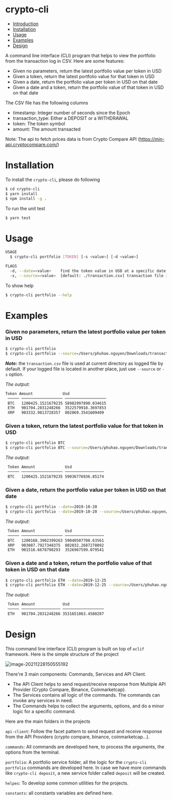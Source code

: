 crypto-cli
=================

<!-- toc -->

- [Introduction](#introduction)
- [Installation](#installation)
- [Usage](#usage)
- [Examples](#example)
- [Design](#design)

<!-- tocstop -->

<!-- introduction -->

A command line interface (CLI) program that helps to view the portfolio from the transaction log in CSV. Here are some features:

- Given no parameters, return the latest portfolio value per token in USD
- Given a token, return the latest portfolio value for that token in USD
- Given a date, return the portfolio value per token in USD on that date
- Given a date and a token, return the portfolio value of that token in USD on that date

The CSV file has the following columns

- timestamp: Integer number of seconds since the Epoch
- transaction_type: Either a DEPOSIT or a WITHDRAWAL
- token: The token symbol
- amount: The amount transacted

Note: The api to fetch prices data is from Crypto Compare API (https://min-api.cryptocompare.com/)

<!-- introductionstop -->

# Installation
<!-- installation -->

To install the `crypto-cli`, please do following

```bash
$ cd crypto-cli
$ yarn install
$ npm install -g .
```
To run the unit test

```bash
$ yarn test
```

<!-- installationstop -->

# Usage

<!-- usage -->

```bash
USAGE
  $ crypto-cli portfolio [TOKEN] [-s <value>] [-d <value>]

FLAGS
  -d, --date=<value>    find the token value in USD at a specific date
  -s, --source=<value>  [default: ./transaction.csv] transaction file in csv that stores all transaction
```

To show help

```bash
$ crypto-cli portfolio --help
```

<!-- usagestop -->

# Examples

<!-- example -->

### Given no parameters, return the latest portfolio value per token in USD

```bash
$ crypto-cli portfolio
$ crypto-cli portfolio --source=/Users/phuhao.nguyen/Downloads/transactions.csv
```

***Note:*** the `transaction.csv` file is used at current directory as logged file by default. If your logged file is located in another place, just use `--source` or `-s` option.

*The output:* 

```bash
Token Amount             Usd
 ───── ────────────────── ──────────────────
 BTC   1200425.1521679235 58982997890.034615
 ETH   901704.2831248266  3522579918.3697853
 XRP   903332.9813728357  802069.3541609409
```

### Given a token, return the latest portfolio value for that token in USD

```bash
$ crypto-cli portfolio BTC
$ crypto-cli portfolio BTC --source=/Users/phuhao.nguyen/Downloads/transactions.csv
```

*The output:*

```bash
 Token Amount             Usd
 ───── ────────────────── ─────────────────
 BTC   1200425.1521679235 59036776936.85174
```

### Given a date, return the portfolio value per token in USD on that date

```bash
$ crypto-cli portfolio --date=2019-10-20
$ crypto-cli portfolio --date=2019-10-20 --source=/Users/phuhao.nguyen/Downloads/transactions.csv
```

*The output:*

```bash
 Token Amount             Usd
 ───── ────────────────── ─────────────────
 BTC   1200168.3902399263 59040507708.63561
 XRP   903087.7927348375  802032.2687278092
 ETH   901516.6678798293  3526967599.079541
```

### Given a date and a token, return the portfolio value of that token in USD on that date

```bash
$ crypto-cli portfolio ETH --date=2019-12-25
$ crypto-cli portfolio ETH --date=2019-12-25 --source=/Users/phuhao.nguyen/Downloads/transactions.csv
```

*The output:*

```bash
 Token Amount            Usd
 ───── ───────────────── ──────────────────
 ETH   901704.2831248266 3531651063.4580207
```

<!-- examplestop -->

# Design

<!-- example -->

This command line interface (CLI) program is built on top of `oclif` framework. Here is the simple structure of the project



![image-20211228150555192](https://live.staticflickr.com/65535/51780893142_aa0e63fd85_z.jpg)

There're 3 main components: Commands, Services and API Client. 

- The API Client helps to send request/receive response from Multiple API Provider (Crypto Compare, Binance, Coinmarketcap).
- The Services contains all logic of the commands. The commands can invoke any services in need. 
- The Commands helps to collect the arguments, options, and do a minor logic for a specific command. 

Here are the main folders in the projects

`api-client`: Follow the facet pattern to send request and receive response from the API Providers (crypto compare, binance, coinmarketcap...). 

`commands`: All commands are developed here, to process the arguments, the options from the terminal.

`portfolio`: A portfolio service folder, all the logic for the `crypto-cli portfolio` commands are developed here. In case we have more commands like `crypto-cli deposit`, a new service folder called `deposit` will be created. 

`helpes`: To develop some common utilities for the projects. 

`constants`: all constants variables are defined here.

<!-- designstop -->


